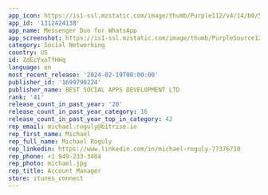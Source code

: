 ```yaml
---
app_icon: https://is1-ssl.mzstatic.com/image/thumb/Purple112/v4/14/b0/54/14b054c3-5e62-82b2-ea7a-6262e3236f0a/AppIcon-0-0-1x_U007emarketing-0-7-0-85-220.png/1024x1024bb.png
app_id: '1312424138'
app_name: Messenger Duo for WhatsApp
app_screenshot: https://is1-ssl.mzstatic.com/image/thumb/PurpleSource126/v4/ac/c3/ee/acc3eec7-37d9-e877-7877-899bcb9b91ce/287de046-4385-4e1c-9015-7171aaac9e9b_01__U00282_U0029.png/1242x2688bb.png
category: Social Networking
country: US
id: ZdEcYxoTfHHq
language: en
most_recent_release: '2024-02-19T00:00:00'
publisher_id: '1699790224'
publisher_name: BEST SOCIAL APPS DEVELOPMENT LTD
rank: '41'
release_count_in_past_year: '20'
release_count_in_past_year_category: 16
release_count_in_past_year_top_in_category: 42
rep_email: michael.roguly@bitrise.io
rep_first_name: Michael
rep_full_name: Michael Roguly
rep_linkedin: https://www.linkedin.com/in/michael-roguly-77376710
rep_phone: +1 949-233-3404
rep_photo: michael.jpg
rep_title: Account Manager
store: itunes_connect
---
```

